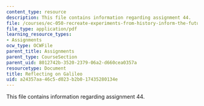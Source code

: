 ```yaml
---
content_type: resource
description: This file contains information regarding assignment 44.
file: /courses/ec-050-recreate-experiments-from-history-inform-the-future-from-the-past-galileo-january-iap-2010/a24357aa46c5d023b2b017435280134e_MITEC_050IAP10_assn44.pdf
file_type: application/pdf
learning_resource_types:
- Assignments
ocw_type: OCWFile
parent_title: Assignments
parent_type: CourseSection
parent_uid: 8012742b-3520-2379-06a2-d660cea0357a
resourcetype: Document
title: Reflecting on Galileo
uid: a24357aa-46c5-d023-b2b0-17435280134e
---
```

This file contains information regarding assignment 44.

